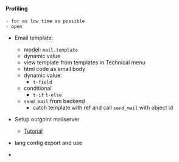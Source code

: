 #### Profiling
	- for as low time as possible
	- open

- Email template:
	- model: `mail.template`
	- dynamic value
	- view template from templates in Technical menu
	- html code as email body
	- dynamic value:
		- `t-field`
	- conditional
		- `t-if` `t-else`
	- `send_mail` from backend
		- catch template with ref and call `send_mail` with object id

- Setup outgoint mailserver
	- [Tutorial](https://www.cybrosys.com/blog/how-to-configure-outgoing-and-incoming-mail-servers-in-odoo-17)

- lang config export and use
- 